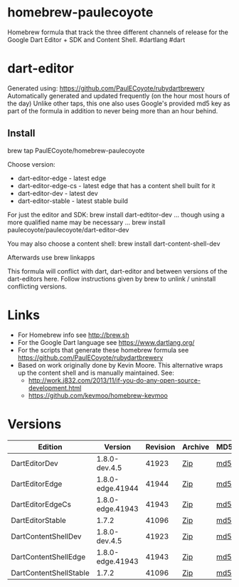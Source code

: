 homebrew-paulecoyote
====================

Homebrew formula that track the three different channels of release for the Google Dart Editor + SDK and Content Shell.  #dartlang #dart

dart-editor
===========

Generated using: https://github.com/PaulECoyote/rubydartbrewery
Automatically generated and updated frequently (on the hour most hours of the day)
Unlike other taps, this one also uses Google's provided md5 key as part of the formula in addition to never being more than an hour behind.

Install
-------
brew tap PaulECoyote/homebrew-paulecoyote

Choose version:
* dart-editor-edge - latest edge
* dart-editor-edge-cs - latest edge that has a content shell built for it
* dart-editor-dev - latest dev
* dart-editor-stable - latest stable build

For just the editor and SDK:
brew install dart-edtitor-dev
... though using a more qualified name may be necessary ...
brew install paulecoyote/paulecoyote/dart-editor-dev

You may also choose a content shell:
brew install dart-content-shell-dev

Afterwards use 
brew linkapps

This formula will conflict with dart, dart-editor and between versions of the dart-editors here.  Follow instructions given by brew to unlink / uninstall conflicting versions.

Links
=====
* For Homebrew info see http://brew.sh
* For the Google Dart language see https://www.dartlang.org/
* For the scripts that generate these homebrew formula see https://github.com/PaulECoyote/rubydartbrewery
* Based on work originally done by Kevin Moore. This alternative wraps up the content shell and is manually maintained.  See: 
    * http://work.j832.com/2013/11/if-you-do-any-open-source-development.html
    * https://github.com/kevmoo/homebrew-kevmoo

Versions
========
| Edition | Version | Revision | Archive | MD5 | Notes |
| ------- | ------- | -------- | ------- | --- | ----- |
| DartEditorDev | 1.8.0-dev.4.5 | 41923 | [Zip](https://storage.googleapis.com/dart-archive/channels/dev/release/41923/editor/darteditor-macos-x64.zip) | [md5](https://storage.googleapis.com/dart-archive/channels/dev/release/41923/editor/darteditor-macos-x64.zip.md5sum) | [Changes](https://storage.googleapis.com/dart-archive/channels/dev/release/latest/changelog.html) |
| DartEditorEdge | 1.8.0-edge.41944 | 41944 | [Zip](https://storage.googleapis.com/dart-archive/channels/be/raw/41944/editor/darteditor-macos-x64.zip) | [md5](https://storage.googleapis.com/dart-archive/channels/be/raw/41944/editor/darteditor-macos-x64.zip.md5sum) | - |
| DartEditorEdgeCs | 1.8.0-edge.41943 | 41943 | [Zip](https://storage.googleapis.com/dart-archive/channels/be/raw/41943/editor/darteditor-macos-x64.zip) | [md5](https://storage.googleapis.com/dart-archive/channels/be/raw/41943/editor/darteditor-macos-x64.zip.md5sum) | - |
| DartEditorStable | 1.7.2 | 41096 | [Zip](https://storage.googleapis.com/dart-archive/channels/stable/release/41096/editor/darteditor-macos-x64.zip) | [md5](https://storage.googleapis.com/dart-archive/channels/stable/release/41096/editor/darteditor-macos-x64.zip.md5sum) | [Changes](https://storage.googleapis.com/dart-archive/channels/stable/release/latest/changelog.html) |
| DartContentShellDev | 1.8.0-dev.4.5 | 41923 | [Zip](https://storage.googleapis.com/dart-archive/channels/dev/release/41923/dartium/content_shell-macos-ia32-release.zip) | [md5](https://storage.googleapis.com/dart-archive/channels/dev/release/41923/dartium/content_shell-macos-ia32-release.zip.md5sum) | - |
| DartContentShellEdge | 1.8.0-edge.41943 | 41943 | [Zip](https://storage.googleapis.com/dart-archive/channels/be/raw/41943/dartium/content_shell-macos-ia32-release.zip) | [md5](https://storage.googleapis.com/dart-archive/channels/be/raw/41943/dartium/content_shell-macos-ia32-release.zip.md5sum) | - |
| DartContentShellStable | 1.7.2 | 41096 | [Zip](https://storage.googleapis.com/dart-archive/channels/stable/release/41096/dartium/content_shell-macos-ia32-release.zip) | [md5](https://storage.googleapis.com/dart-archive/channels/stable/release/41096/dartium/content_shell-macos-ia32-release.zip.md5sum) | - |
